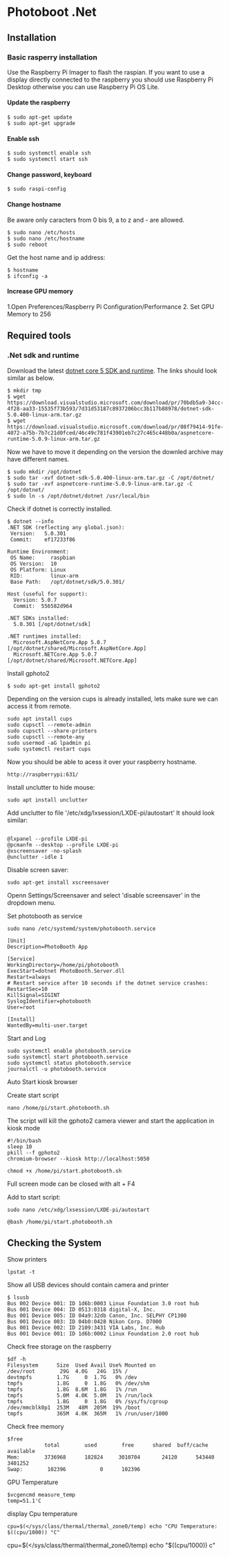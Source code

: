 
# Photoboot .Net

## Installation

### Basic rasperry installation

Use the Raspberry Pi Imager to flash the raspian.
If you want to use a display directly connected to the raspberry you should use Raspberry Pi Desktop otherwise you can use Raspberry Pi OS Lite.

#### Update the raspberry
```
$ sudo apt-get update
$ sudo apt-get upgrade
```

#### Enable ssh
```
$ sudo systemctl enable ssh
$ sudo systemctl start ssh
```

#### Change password, keyboard
```
$ sudo raspi-config
```
#### Change hostname

Be aware only caracters from 0 bis 9, a to z and - are allowed.
```
$ sudo nano /etc/hosts 
$ sudo nano /etc/hostname
$ sudo reboot
```
Get the host name and ip address:
```
$ hostname
$ ifconfig -a
```

#### Increase GPU memory
1.Open Preferences/Raspberry Pi Configuration/Performance
2. Set GPU Memory to 256




## Required tools

### .Net sdk and runtime
Download the latest [dotnet core 5 SDK and runtime](https://dotnet.microsoft.com/download/dotnet/5.0).
The links should look similar as below.
```
$ mkdir tmp
$ wget https://download.visualstudio.microsoft.com/download/pr/70bdb5a9-34cc-4f28-aa33-15535f73b593/7d31d53187c8937206bcc3b117b88978/dotnet-sdk-5.0.400-linux-arm.tar.gz
$ wget https://download.visualstudio.microsoft.com/download/pr/08f79414-91fe-4072-a75b-7b7c21d0fced/46c49c781f43901eb7c27c465c448b0a/aspnetcore-runtime-5.0.9-linux-arm.tar.gz
```

Now we have to move it depending on the version the downled archive may have different names.
```
$ sudo mkdir /opt/dotnet
$ sudo tar -xvf dotnet-sdk-5.0.400-linux-arm.tar.gz -C /opt/dotnet/
$ sudo tar -xvf aspnetcore-runtime-5.0.9-linux-arm.tar.gz -C /opt/dotnet/
$ sudo ln -s /opt/dotnet/dotnet /usr/local/bin
```

Check if dotnet is correctly installed.
```
$ dotnet --info
.NET SDK (reflecting any global.json):
 Version:   5.0.301
 Commit:    ef17233f86

Runtime Environment:
 OS Name:     raspbian
 OS Version:  10
 OS Platform: Linux
 RID:         linux-arm
 Base Path:   /opt/dotnet/sdk/5.0.301/

Host (useful for support):
  Version: 5.0.7
  Commit:  556582d964

.NET SDKs installed:
  5.0.301 [/opt/dotnet/sdk]

.NET runtimes installed:
  Microsoft.AspNetCore.App 5.0.7 [/opt/dotnet/shared/Microsoft.AspNetCore.App]
  Microsoft.NETCore.App 5.0.7 [/opt/dotnet/shared/Microsoft.NETCore.App]
```

Install gphoto2
```
$ sudo apt-get install gphoto2
```

Depending on the version cups is already installed, lets make sure we can access it from remote. 
```
sudo apt install cups
sudo cupsctl --remote-admin
sudo cupsctl --share-printers
sudo cupsctl --remote-any
sudo usermod -aG lpadmin pi
sudo systemctl restart cups
```

Now you should be able to acess it over your raspberry hostname.
```
http://raspberrypi:631/
```

Install unclutter to hide mouse:

```
sudo apt install unclutter
```
Add unclutter to file '/etc/xdg/lxsession/LXDE-pi/autostart'
It should look similar:
```

@lxpanel --profile LXDE-pi
@pcmanfm --desktop --profile LXDE-pi
@xscreensaver -no-splash
@unclutter -idle 1
```

Disable screen saver:
```
sudo apt-get install xscreensaver
```
Openn Settings/Screensaver and select 'disable screensaver' in the dropdown menu.



Set photobooth as service

```
sudo nano /etc/systemd/system/photobooth.service
```

```
[Unit]
Description=PhotoBooth App

[Service]
WorkingDirectory=/home/pi/photobooth
ExecStart=dotnet PhotoBooth.Server.dll
Restart=always
# Restart service after 10 seconds if the dotnet service crashes:
RestartSec=10
KillSignal=SIGINT
SyslogIdentifier=photobooth
User=root

[Install]
WantedBy=multi-user.target
```


Start and Log
```
sudo systemctl enable photobooth.service
sudo systemctl start photobooth.service
sudo systemctl status photobooth.service
journalctl -u photobooth.service
```


Auto Start kiosk browser


Create start script
```
nano /home/pi/start.photobooth.sh
```
The script will kill the gphoto2 camera viewer and start the application in kiosk mode
```
#!/bin/bash
sleep 10
pkill --f gphoto2
chromium-browser --kiosk http://localhost:5050
```

```
chmod +x /home/pi/start.photobooth.sh
```


Full screen mode can be closed with alt + F4

Add to start script:
```
sudo nano /etc/xdg/lxsession/LXDE-pi/autostart
```

```
@bash /home/pi/start.photobooth.sh
```


## Checking the System

Show printers
```
lpstat -t
```

Show all USB devices should contain camera and printer
```
$ lsusb
Bus 002 Device 001: ID 1d6b:0003 Linux Foundation 3.0 root hub
Bus 001 Device 004: ID 0513:0318 digital-X, Inc.
Bus 001 Device 005: ID 04a9:32db Canon, Inc. SELPHY CP1300
Bus 001 Device 003: ID 04b0:0428 Nikon Corp. D7000
Bus 001 Device 002: ID 2109:3431 VIA Labs, Inc. Hub
Bus 001 Device 001: ID 1d6b:0002 Linux Foundation 2.0 root hub
```


Check free storage on the raspberry
```
$df -h
Filesystem      Size  Used Avail Use% Mounted on
/dev/root        29G  4.0G   24G  15% /
devtmpfs        1.7G     0  1.7G   0% /dev
tmpfs           1.8G     0  1.8G   0% /dev/shm
tmpfs           1.8G  8.6M  1.8G   1% /run
tmpfs           5.0M  4.0K  5.0M   1% /run/lock
tmpfs           1.8G     0  1.8G   0% /sys/fs/cgroup
/dev/mmcblk0p1  253M   48M  205M  19% /boot
tmpfs           365M  4.0K  365M   1% /run/user/1000

```

Check free memory
```
$free
            total        used        free      shared  buff/cache   available
Mem:        3736968      182824     3010704       24120      543440     3401252
Swap:        102396           0      102396

```

GPU Temperature
```
$vcgencmd measure_temp
temp=51.1'C

```

display Cpu temperature
```
cpu=$(</sys/class/thermal/thermal_zone0/temp) echo "CPU Temperature: $((cpu/1000)) °C"
```
cpu=$(</sys/class/thermal/thermal_zone0/temp) echo "$((cpu/1000)) c"
